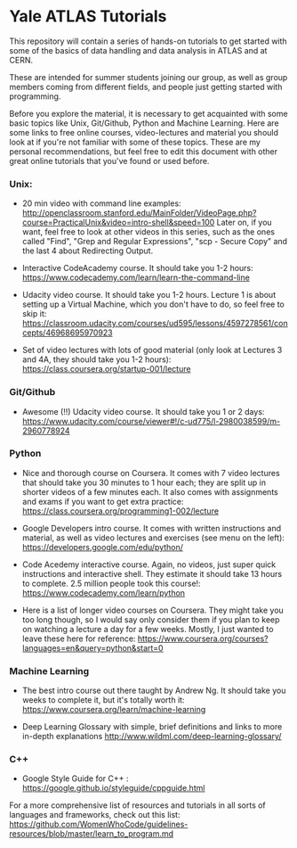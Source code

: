 # Yale ATLAS Tutorials
This repository will contain a series of hands-on tutorials to get started with some of the basics of data handling and data analysis in ATLAS and at CERN. 

These are intended for summer students joining our group, as well as group members coming from different fields, and people just getting started with programming. 

Before you explore the material, it is necessary to get acquainted with some basic topics like Unix, Git/Github, Python and Machine Learning. Here are some links to free online courses, video-lectures and material you should look at if you're not familiar with some of these topics. These are my personal recommendations, but feel free to edit this document with other great online tutorials that you've found or used before.

### Unix:

- 20 min video with command line examples:
http://openclassroom.stanford.edu/MainFolder/VideoPage.php?course=PracticalUnix&video=intro-shell&speed=100
Later on, if you want, feel free to look at other videos in this series, such as the ones called "Find", "Grep and Regular Expressions",  "scp - Secure Copy" and the last 4 about Redirecting Output.

- Interactive CodeAcademy course. It should take you 1-2 hours:
https://www.codecademy.com/learn/learn-the-command-line

- Udacity video course. It should take you 1-2 hours. Lecture 1 is about setting up a Virtual Machine, which you don't have to do, so feel free to skip it:
https://classroom.udacity.com/courses/ud595/lessons/4597278561/concepts/46968695970923

- Set of video lectures with lots of good material (only look at Lectures 3 and 4A, they should take you 1-2 hours): 
https://class.coursera.org/startup-001/lecture

### Git/Github

- Awesome (!!) Udacity video course. It should take you 1 or 2 days:
https://www.udacity.com/course/viewer#!/c-ud775/l-2980038599/m-2960778924

### Python

- Nice and thorough course on Coursera. It comes with 7 video lectures that should take you 30 minutes to 1 hour each; they are split up in shorter videos of a few minutes each. It also comes with assignments and exams if you want to get extra practice:
https://class.coursera.org/programming1-002/lecture

- Google Developers intro course. It comes with written instructions and material, as well as video lectures and exercises (see menu on the left):
https://developers.google.com/edu/python/

- Code Acedemy interactive course. Again, no videos, just super quick instructions and interactive shell. They estimate it should take 13 hours to complete. 2.5 million people took this course!:
https://www.codecademy.com/learn/python

- Here is a list of longer video courses on Coursera. They might take you too long though, so I would say only consider them if you plan to keep on watching a lecture a day for a few weeks. Mostly, I just wanted to leave these here for reference: 
https://www.coursera.org/courses?languages=en&query=python&start=0

### Machine Learning

- The best intro course out there taught by Andrew Ng. It should take you weeks to complete it, but it's totally worth it:
https://www.coursera.org/learn/machine-learning

- Deep Learning Glossary with simple, brief definitions and links to more in-depth explanations
http://www.wildml.com/deep-learning-glossary/

### C++

- Google Style Guide for C++ : https://google.github.io/styleguide/cppguide.html 

For a more comprehensive list of resources and tutorials in all sorts of languages and frameworks, check out this list: https://github.com/WomenWhoCode/guidelines-resources/blob/master/learn_to_program.md
